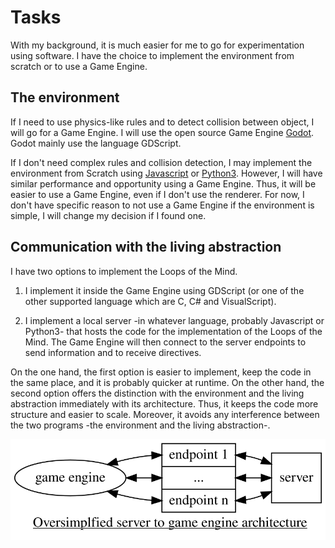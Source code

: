 # Tasks

With my background, it is much easier for me to go for experimentation using software. I have the choice to implement the environment from scratch or to use a Game Engine.

## The environment

If I need to use physics-like rules and to detect collision between object, I will go for a Game Engine. I will use the open source Game Engine [Godot](https://godotengine.org). Godot mainly use the language GDScript.

If I don't need complex rules and collision detection, I may implement the environment from Scratch using [Javascript](https://developer.mozilla.org/en-US/docs/Web/JavaScript) or [Python3](https://docs.python.org/3.9/). However, I will have similar performance and opportunity using a Game Engine. Thus, it will be easier to use a Game Engine, even if I don't use the renderer. For now, I don't have specific reason to not use a Game Engine if the environment is simple, I will change my decision if I found one.

## Communication with the living abstraction

I have two options to implement the Loops of the Mind.

1. I implement it inside the Game Engine using GDScript (or one of the other supported language which are C, C# and VisualScript).

2. I implement a local server -in whatever language, probably Javascript or Python3- that hosts the code for the implementation of the Loops of the Mind. The Game Engine will then connect to the server endpoints to send information and to receive directives.

On the one hand, the first option is easier to implement, keep the code in the same place, and it is probably quicker at runtime. On the other hand, the second option offers the distinction with the environment and the living abstraction immediately with its architecture. Thus, it keeps the code more structure and easier to scale. Moreover, it avoids any interference between the two programs -the environment and the living abstraction-.

![server to game engine](../diagrams/outputs/server-to-gameengine.svg)
